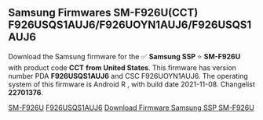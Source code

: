 <h2>Samsung Firmwares SM-F926U(CCT) F926USQS1AUJ6/F926UOYN1AUJ6/F926USQS1AUJ6</h2>
Download the Samsung firmware for the ✅ <strong>Samsung SSP </strong> ⭐ <strong>SM-F926U</strong> with product code <strong>CCT</strong> <strong> from United States</strong>. This firmware has version number PDA <strong>F926USQS1AUJ6</strong> and CSC F926UOYN1AUJ6. The operating system of this firmware is Android R , with build date 2021-11-08. Changelist <strong>22701376</strong>.


[SM-F926U](https://samfirm.shop/samsung/model/SM-F926U)
[F926USQS1AUJ6](https://samfirm.shop/samsung/pda/F926USQS1AUJ6)
[Download Firmware Samsung SSP SM-F926U](https://samfirm.shop/samsung/firmware/472666)
